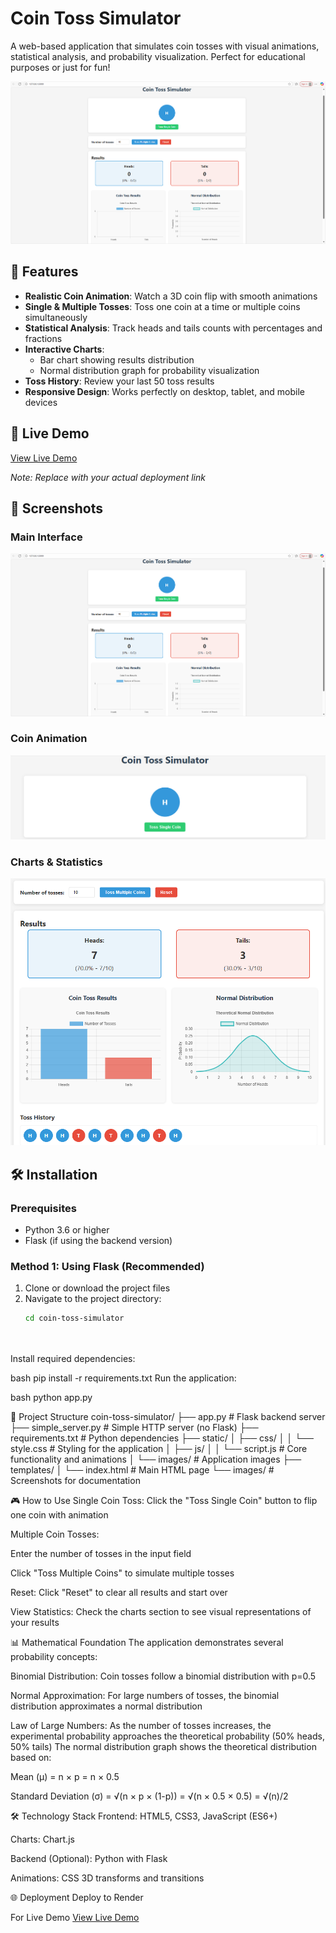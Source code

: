# Coin Toss Simulator

A web-based application that simulates coin tosses with visual animations, statistical analysis, and probability visualization. Perfect for educational purposes or just for fun!

![Coin Toss Simulator](images/main.png)

## 🌟 Features

- **Realistic Coin Animation**: Watch a 3D coin flip with smooth animations
- **Single & Multiple Tosses**: Toss one coin at a time or multiple coins simultaneously
- **Statistical Analysis**: Track heads and tails counts with percentages and fractions
- **Interactive Charts**: 
  - Bar chart showing results distribution
  - Normal distribution graph for probability visualization
- **Toss History**: Review your last 50 toss results
- **Responsive Design**: Works perfectly on desktop, tablet, and mobile devices

## 🚀 Live Demo

[View Live Demo]([https://your-live-demo-link-here.com](https://coin-toss-simulator-2.onrender.com))

*Note: Replace with your actual deployment link*

## 📸 Screenshots

### Main Interface
![Main Interface](images/main.png)

### Coin Animation
![Coin Animation](images/animation.png)

### Charts & Statistics
![Charts & Statistics](images/charts.png)

## 🛠️ Installation

### Prerequisites
- Python 3.6 or higher
- Flask (if using the backend version)

### Method 1: Using Flask (Recommended)

1. Clone or download the project files
2. Navigate to the project directory:
   ```bash
   cd coin-toss-simulator




Install required dependencies:

bash
pip install -r requirements.txt
Run the application:

bash
python app.py


📁 Project Structure
coin-toss-simulator/
├── app.py                 # Flask backend server
├── simple_server.py       # Simple HTTP server (no Flask)
├── requirements.txt       # Python dependencies
├── static/
│   ├── css/
│   │   └── style.css      # Styling for the application
│   ├── js/
│   │   └── script.js      # Core functionality and animations
│   └── images/            # Application images
├── templates/
│   └── index.html         # Main HTML page
└── images/                # Screenshots for documentation



🎮 How to Use
Single Coin Toss: Click the "Toss Single Coin" button to flip one coin with animation

Multiple Coin Tosses:

Enter the number of tosses in the input field

Click "Toss Multiple Coins" to simulate multiple tosses

Reset: Click "Reset" to clear all results and start over

View Statistics: Check the charts section to see visual representations of your results

📊 Mathematical Foundation
The application demonstrates several probability concepts:

Binomial Distribution: Coin tosses follow a binomial distribution with p=0.5

Normal Approximation: For large numbers of tosses, the binomial distribution approximates a normal distribution

Law of Large Numbers: As the number of tosses increases, the experimental probability approaches the theoretical probability (50% heads, 50% tails)
The normal distribution graph shows the theoretical distribution based on:

Mean (μ) = n × p = n × 0.5

Standard Deviation (σ) = √(n × p × (1-p)) = √(n × 0.5 × 0.5) = √(n)/2


🛠️ Technology Stack
Frontend: HTML5, CSS3, JavaScript (ES6+)

Charts: Chart.js

Backend (Optional): Python with Flask

Animations: CSS 3D transforms and transitions

🌐 Deployment
Deploy to Render

For Live Demo
[View Live Demo]([https://your-live-demo-link-here.com](https://coin-toss-simulator-2.onrender.com))
